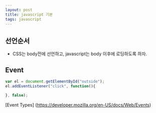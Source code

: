 ```yaml
---
layout: post
title: javascript 기본
tags: javascript
---
```


## 선언순서

* CSS는 body전에 선언하고, javascript는 body 이후에 로딩하도록 하자.

## Event

```javascript
var el = document.getElementById("outside");
el.addEventListener("click", function(){

}, false);
```

[Event Types] (https://developer.mozilla.org/en-US/docs/Web/Events)